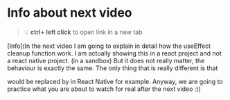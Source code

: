 # Info about next video 


> :bulb: **ctrl+ left click** to open link in a new tab 

[Info](In the next video I am going to explain in detail how the useEffect cleanup function work. I am actually showing this in a react project and not a react native project. (in a sandbox) But it does not really matter, the behaviour is exactly the same. The only thing that is really different is that <div> would be replaced by <View> in React Native for example. Anyway, we are going to practice what you are about to watch for real after the next video :))